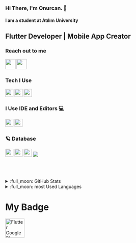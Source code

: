 







### Hi There, I'm Onurcan. :wave:
#### I am a student at Atılım University

## Flutter Developer | Mobile App Creator

### Reach out to me

[<img height="32" width="32" src="https://img.icons8.com/external-justicon-lineal-color-justicon/64/000000/external-linkedin-social-media-justicon-lineal-color-justicon.png" align="left" />][Linkedin]
[<img height="32" width="32" src="https://img.icons8.com/fluency/48/000000/instagram-new.png" align="left" />][Instagram]


<br />
<br />

### Tech I Use

<img src="https://camo.githubusercontent.com/1a465531ca02c702221092851b9f1b795cedab10d227b3a8c9ddf82d1a255136/68747470733a2f2f7374617469632e63646e6c6f676f2e636f6d2f6c6f676f732f662f33302f666c75747465722e737667" width="25" height="25">  <img src="https://img.icons8.com/color/48/000000/swift.png" width="25" height="25">  <img 
src="https://img.icons8.com/color/48/000000/dart.png" width="25" height="25"> 










### I Use IDE and Editors 💻

<img src = "https://img.icons8.com/color/48/000000/visual-studio-code-2019.png" width="25" height="25">  <img
 src="https://img.icons8.com/color/48/000000/xcode.png" width="25" height="25">





### :ringed_planet: Database 
<img src = "https://camo.githubusercontent.com/aa493b88b85217e501f20ffec3d8e0d347e8f50aa894ee6698c3a6e2678e39c8/68747470733a2f2f6272616e64736c6f676f732e636f6d2f77702d636f6e74656e742f75706c6f6164732f696d616765732f66697265626173652d6c6f676f2e706e67" width="25" height="25" > <img src = "https://img.icons8.com/fluency/48/000000/database.png" width="25" height="25"> <img src = "https://img.icons8.com/external-flaticons-lineal-color-flat-icons/64/000000/external-api-computer-science-flaticons-lineal-color-flat-icons-2.png" width="25" height="25"> <img src="https://img.icons8.com/external-tal-revivo-color-tal-revivo/24/000000/external-postman-is-the-only-complete-api-development-environment-logo-color-tal-revivo.png"/>



<br />
<br />
<br />

<details>
<summary> :full_moon: GitHub Stats </summary>
<img src = "https://github-readme-stats.vercel.app/api?username=onurcanIsik&theme=bear">
</details>

<details>
<summary> :full_moon: most Used Languages </summary>
<img src = "https://github-readme-stats.vercel.app/api/top-langs/?username=onurcanIsik&layout=compact&theme=bear">
</details>





[Linkedin]: https://www.linkedin.com/in/onurcan-işık-8b2b58212/
[Instagram]: https://www.instagram.com/onurcn_isk/


<h1> My Badge </h1>

<a href="https://play.google.com/store/apps/dev?id=8367135634252337971"><img src="https://flutter-badge-generator.web.app/assets/assets/images/badges/googleplay-publisher.svg" alt="Flutter GooglePlay Publisher" align="left" height="60" width="60" ></a>


